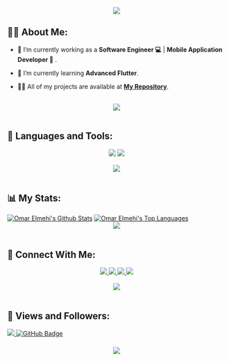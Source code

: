 <div align="center">
    <img src="https://readme-typing-svg.herokuapp.com/?font=Fira+Sans&size=40&center=true&vCenter=true&width=550&height=70&duration=4000&lines=Hi+There!+👋;+I'm+Omar+Elmehi!;" />
</div>

## 🙋‍♂️ About Me:

- 🔭 I’m currently working as a **Software Engineer 💻** | **Mobile Application Developer 📱**  .

- 🌱 I’m currently learning **Advanced Flutter**.

- 👨‍💻 All of my projects are available at **[My Repository](https://github.com/OmarElmehi770?tab=repositories)**.


<br> 
<div align="center">
    <img src="https://user-images.githubusercontent.com/73097560/115834477-dbab4500-a447-11eb-908a-139a6edaec5c.gif" />
</div>
<br>

## 🚀 Languages and Tools:
<div align="center">
    <img src="https://skillicons.dev/icons?i=flutter,dart,firebase,python" />
    <img src="https://skillicons.dev/icons?i=github,androidstudio,vscode,figma,postman" /><br>
</div>

<br>
<div align="center">
    <img src="https://user-images.githubusercontent.com/73097560/115834477-dbab4500-a447-11eb-908a-139a6edaec5c.gif" />
</div>
<br>

## 📊 My Stats:


<a href="https://github.com/OmarElmehi770/github-readme-stats">
    <img alt="Omar Elmehi's Github Stats" src="https://github-readme-stats.vercel.app/api?username=OmarElmehi770&show_icons=true&count_private=true&theme=react&hide_border=true&bg_color=0D1117" /></a>
<a href="https://github.com/OmarElmehi770/github-readme-stats">
    <img alt="Omar Elmehi's Top Languages" src="https://github-readme-stats.vercel.app/api/top-langs/?username=OmarElmehi770&langs_count=8&count_private=true&layout=compact&theme=react&hide_border=true&bg_color=0D1117" /></a>

<br>
<div align="center">
    <img src="https://user-images.githubusercontent.com/73097560/115834477-dbab4500-a447-11eb-908a-139a6edaec5c.gif" />
</div>
<br>

## 🤝 Connect With Me:

<div align="center">
    <a href="https://www.linkedin.com/in/omar-elmehi-026891293/" target="_blank">
    <img src="https://img.shields.io/badge/LinkedIn-0077B5?style=for-the-badge&logo=linkedin&logoColor=white" target="_blank" />
  </a>
    <a href="mailto:omar770949@gmail.com">
    <img src="https://img.shields.io/badge/Gmail-333333?style=for-the-badge&logo=gmail&logoColor=red" />
  <a href="https://wa.me/201221547451">
    <img src="https://img.shields.io/badge/WhatsApp-25D366?style=for-the-badge&logo=whatsapp&logoColor=white" />
  </a>
  <a href="https://www.facebook.com/share/1BfjyLHFMM/">
    <img src="https://img.shields.io/badge/Facebook-0077B5?style=for-the-badge&logo=facebook&logoColor=white" />
  </a>
</div>

<br>
<div align="center">
    <img src="https://user-images.githubusercontent.com/73097560/115834477-dbab4500-a447-11eb-908a-139a6edaec5c.gif" />
</div>
<br>

## 💜 Views and Followers:

<a href="https://github.com/OmarElmehi770/github-profile-views-counter">
    <img src="https://komarev.com/ghpvc/?username=OmarElmehi770">
</a>
<a href="https://github.com/OmarElmehi770?tab=followers"><img src="https://img.shields.io/github/followers/OmarElmehi770?label=Followers&style=social" alt="GitHub Badge"></a>
<h3 align="center">
    <img src="https://readme-typing-svg.herokuapp.com/?font=Fira+Sans&size=40&center=true&vCenter=true&width=700&height=70&duration=4000&lines=Thanks+for+visiting!+❤️;+Send+me+a+message+on+Linkedin!;I'm+Long+Life+Learner">
</h3>
